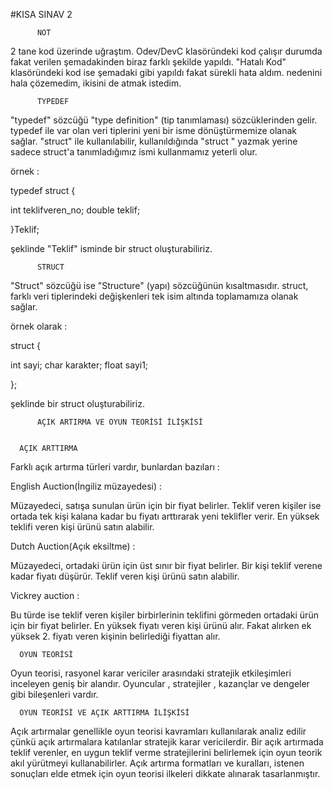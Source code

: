 #KISA SINAV 2

          NOT

2 tane kod üzerinde uğraştım. Odev/DevC klasöründeki kod çalışır durumda fakat verilen şemadakinden biraz farklı şekilde yapıldı.
"Hatalı Kod" klasöründeki kod ise şemadaki gibi yapıldı fakat sürekli hata aldım. nedenini hala çözemedim, ikisini de atmak istedim.



          TYPEDEF

"typedef" sözcüğü "type definition" (tip tanımlaması) sözcüklerinden gelir.
typedef ile var olan veri tiplerini yeni bir isme dönüştürmemize olanak sağlar.
"struct" ile kullanılabilir, kullanıldığında "struct <isim>" yazmak yerine sadece struct'a tanımladığımız ismi kullanmamız yeterli olur.

örnek : 

typedef struct {
    
   int teklifveren_no;
   double teklif;

}Teklif;

şeklinde "Teklif" isminde bir struct oluşturabiliriz.


          STRUCT

"Struct" sözcüğü ise "Structure" (yapı) sözcüğünün kısaltmasıdır.
struct, farklı veri tiplerindeki değişkenleri tek isim altında toplamamıza olanak sağlar.

örnek olarak :

struct <isim>{

   int sayi;
   char karakter;
   float sayi1;

};

şeklinde bir struct oluşturabiliriz.



          AÇIK ARTIRMA VE OYUN TEORİSİ İLİŞKİSİ


      AÇIK ARTTIRMA 

Farklı açık artırma türleri vardır, bunlardan bazıları : 


   English Auction(İngiliz müzayedesi) : 

Müzayedeci, satışa sunulan ürün için bir fiyat belirler. Teklif veren kişiler ise ortada tek kişi kalana kadar bu fiyatı arttırarak yeni teklifler verir.
En yüksek teklifi veren kişi ürünü satın alabilir.


   Dutch Auction(Açık eksiltme) : 

Müzayedeci, ortadaki ürün için üst sınır bir fiyat belirler. Bir kişi teklif verene kadar fiyatı düşürür. Teklif veren kişi ürünü satın alabilir.


   Vickrey auction :

Bu türde ise teklif veren kişiler birbirlerinin teklifini görmeden ortadaki ürün için bir fiyat belirler. En yüksek fiyatı veren kişi ürünü alır.
Fakat alırken ek yüksek 2. fiyatı veren kişinin belirlediği fiyattan alır.



      OYUN TEORİSİ

Oyun teorisi, rasyonel karar vericiler arasındaki stratejik etkileşimleri inceleyen geniş bir alandır. Oyuncular , stratejiler , kazançlar ve dengeler gibi bileşenleri vardır.



      OYUN TEORİSİ VE AÇIK ARTTIRMA İLİŞKİSİ

Açık artırmalar genellikle oyun teorisi kavramları kullanılarak analiz edilir çünkü açık artırmalara katılanlar stratejik karar vericilerdir.
Bir açık artırmada teklif verenler, en uygun teklif verme stratejilerini belirlemek için oyun teorik akıl yürütmeyi kullanabilirler.
Açık artırma formatları ve kuralları, istenen sonuçları elde etmek için oyun teorisi ilkeleri dikkate alınarak tasarlanmıştır.










